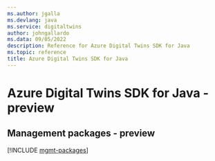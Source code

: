 ```yaml
---
ms.author: jgalla
ms.devlang: java
ms.service: digitaltwins
author: johngallardo
ms.data: 09/05/2022
description: Reference for Azure Digital Twins SDK for Java
ms.topic: reference
title: Azure Digital Twins SDK for Java
---
```

# Azure Digital Twins SDK for Java - preview

## Management packages - preview
[!INCLUDE [mgmt-packages](digital-twins-mgmt-index.md)]